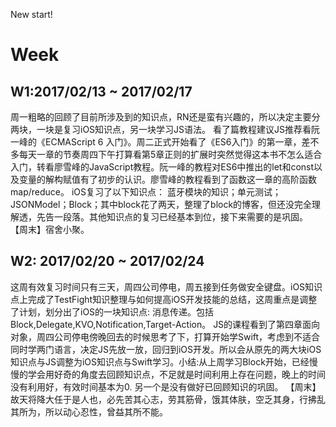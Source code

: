 New start!

# Week

## W1:2017/02/13 ~ 2017/02/17
周一粗略的回顾了目前所涉及到的知识点，RN还是蛮有兴趣的，所以决定主要分两块，一块是复习iOS知识点，另一块学习JS语法。
看了篇教程建议JS推荐看阮一峰的《ECMAScript 6 入门》。周二正式开始看了《ES6入门》的第一章，差不多每天一章的节奏周四下午打算看第5章正则的扩展时突然觉得这本书不怎么适合入门，转看廖雪峰的JavaScript教程。阮一峰的教程对ES6中推出的let和const以及变量的解构赋值有了初步的认识。廖雪峰的教程看到了函数这一章的高阶函数map/reduce。
iOS复习了以下知识点：
蓝牙模块的知识；单元测试；JSONModel；Block；其中block花了两天，整理了block的博客，但还没完全理解透，先告一段落。其他知识点的复习已经基本到位，接下来需要的是巩固。
【周末】宿舍小聚。
## W2: 2017/02/20 ~ 2017/02/24
这周有效复习时间只有三天，周四公司停电，周五接到任务做安全键盘。iOS知识点上完成了TestFight知识整理与如何提高iOS开发技能的总结，这周重点是调整了计划，划分出了iOS的一块知识点: 消息传递。包括Block,Delegate,KVO,Notification,Target-Action。
JS的课程看到了第四章面向对象，周四公司停电傍晚回去的时候思考了下，打算开始学Swift，考虑到不适合同时学两门语言，决定JS先放一放，回归到iOS开发。所以会从原先的两大块iOS知识点与JS调整为iOS知识点与Swift学习。小结:从上周学习Block开始，已经慢慢的学会用好奇的角度去回顾知识点，不足就是时间利用上存在问题，晚上的时间没有利用好，有效时间基本为0. 另一个是没有做好已回顾知识的巩固。 
【周末】故天将降大任于是人也，必先苦其心志，劳其筋骨，饿其体肤，空乏其身，行拂乱其所为，所以动心忍性，曾益其所不能。 
